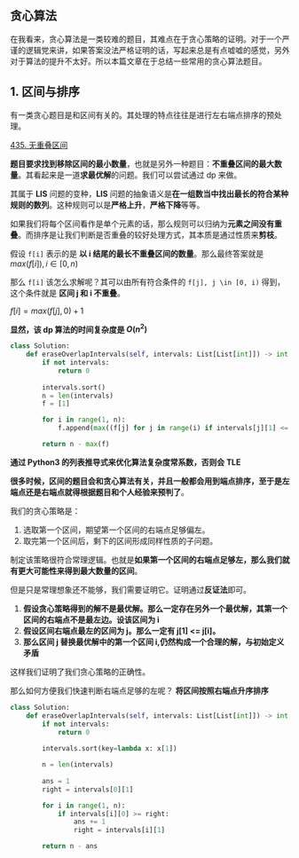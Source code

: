 ## 贪心算法
在我看来，贪心算法是一类较难的题目，其难点在于贪心策略的证明。对于一个严谨的逻辑党来讲，如果答案没法严格证明的话，写起来总是有点嘘嘘的感觉，另外对于算法的提升不太好。所以本篇文章在于总结一些常用的贪心算法题目。


## 1. 区间与排序 
有一类贪心题目是和区间有关的。其处理的特点往往是进行左右端点排序的预处理。


[435. 无重叠区间](https://leetcode-cn.com/problems/non-overlapping-intervals/)

**题目要求找到移除区间的最小数量**，也就是另外一种题目：**不重叠区间的最大数量**。其看起来是一道**求最优解**的问题。我们可以尝试通过 dp 来做。

其属于 **LIS** 问题的变种，**LIS** 问题的抽象语义是**在一组数当中找出最长的符合某种规则的数列**。这种规则可以是**严格上升**，**严格下降**等等。

如果我们将每个区间看作是单个元素的话，那么规则可以归纳为**元素之间没有重叠**。而排序是让我们判断是否重叠的较好处理方式，其本质是通过性质来**剪枝**。


假设 `f[i]` 表示的是 **以 i 结尾的最长不重叠区间的数量**。那么最终答案就是 $max(f[i]), i \in [0, n)$

那么 `f[i]` 该怎么求解呢？其可以由所有符合条件的 `f[j], j \in [0, i)` 得到，这个条件就是 **区间 j 和 i 不重叠**。

$f[i] = max(f[j], 0) + 1$

**显然，该 dp 算法的时间复杂度是 $O(n^2)$**

```python
class Solution:
    def eraseOverlapIntervals(self, intervals: List[List[int]]) -> int:
        if not intervals:
            return 0
        
        intervals.sort()
        n = len(intervals)
        f = [1]

        for i in range(1, n):
            f.append(max((f[j] for j in range(i) if intervals[j][1] <= intervals[i][0]), default=0) + 1)

        return n - max(f)
```

**通过 Python3 的列表推导式来优化算法复杂度常系数，否则会 TLE**

**很多时候，区间的题目会和贪心算法有关，并且一般都会用到端点排序，至于是左端点还是右端点就得根据题目和个人经验来预判了**。

我们的贪心策略是：
1. 选取第一个区间，期望第一个区间的右端点足够偏左。
2. 取完第一个区间后，剩下的区间形成同样性质的子问题。

制定该策略很符合常理逻辑。也就是**如果第一个区间的右端点足够左，那么我们就有更大可能性来得到最大数量的区间**。

但是只是常理想象还不能够，我们需要证明它。证明通过**反证法**即可。

1. **假设贪心策略得到的解不是最优解。那么一定存在另外一个最优解，其第一个区间的右端点不是最左边。设该区间为 i**
2. **假设区间右端点最左的区间为 j。那么一定有 j[1] <= j[i]。**
3. **那么区间 j 替换最优解中的第一个区间 i,仍然构成一个合理的解，与初始定义矛盾**


这样我们证明了我们贪心策略的正确性。

那么如何方便我们快速判断右端点足够的左呢？ **将区间按照右端点升序排序**
```python
class Solution:
    def eraseOverlapIntervals(self, intervals: List[List[int]]) -> int:
        if not intervals:
            return 0
        
        intervals.sort(key=lambda x: x[1])

        n = len(intervals)
        
        ans = 1
        right = intervals[0][1]

        for i in range(1, n):
            if intervals[i][0] >= right:
                ans += 1
                right = intervals[i][1]

        return n - ans
```

